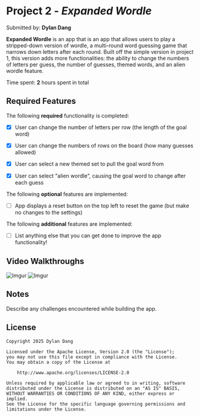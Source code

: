 # Project 2 - *Expanded Wordle*

Submitted by: **Dylan Dang**

**Expanded Wordle** is an app that is an app that allows users to play a stripped-down version of wordle, a multi-round word guessing game that narrows down letters after each round. Built off the simple version in project 1, this version adds more functionalities: the ability to change the numbers of letters per guess, the number of guesses, themed words, and an alien wordle feature.

Time spent: **2** hours spent in total

## Required Features

The following **required** functionality is completed:

- [x] User can change the number of letters per row (the length of the goal word)
- [x] User can change the numbers of rows on the board (how many guesses allowed)
- [x] User can select a new themed set to pull the goal word from
- [x] User can select "alien wordle", causing the goal word to change after each guess


The following **optional** features are implemented:

- [ ] App displays a reset button on the top left to reset the game (but make no changes to the settings)

The following **additional** features are implemented:

- [ ] List anything else that you can get done to improve the app functionality!

## Video Walkthroughs

![Imgur](https://i.imgur.com/gkvF09C.gif)
![Imgur](https://i.imgur.com/0hcK6wP.gif)

## Notes

Describe any challenges encountered while building the app.

## License

    Copyright 2025 Dylan Dang

    Licensed under the Apache License, Version 2.0 (the "License");
    you may not use this file except in compliance with the License.
    You may obtain a copy of the License at

        http://www.apache.org/licenses/LICENSE-2.0

    Unless required by applicable law or agreed to in writing, software
    distributed under the License is distributed on an "AS IS" BASIS,
    WITHOUT WARRANTIES OR CONDITIONS OF ANY KIND, either express or implied.
    See the License for the specific language governing permissions and
    limitations under the License.
